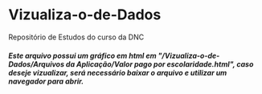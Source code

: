 # Vizualiza-o-de-Dados
Repositório de Estudos do curso da DNC


##### Este arquivo possui um gráfico em html em "/Vizualiza-o-de-Dados/Arquivos da Aplicação/Valor pago por escolaridade.html", caso deseje vizualizar, será necessário baixar o arquivo e utilizar um navegador para abrir.
